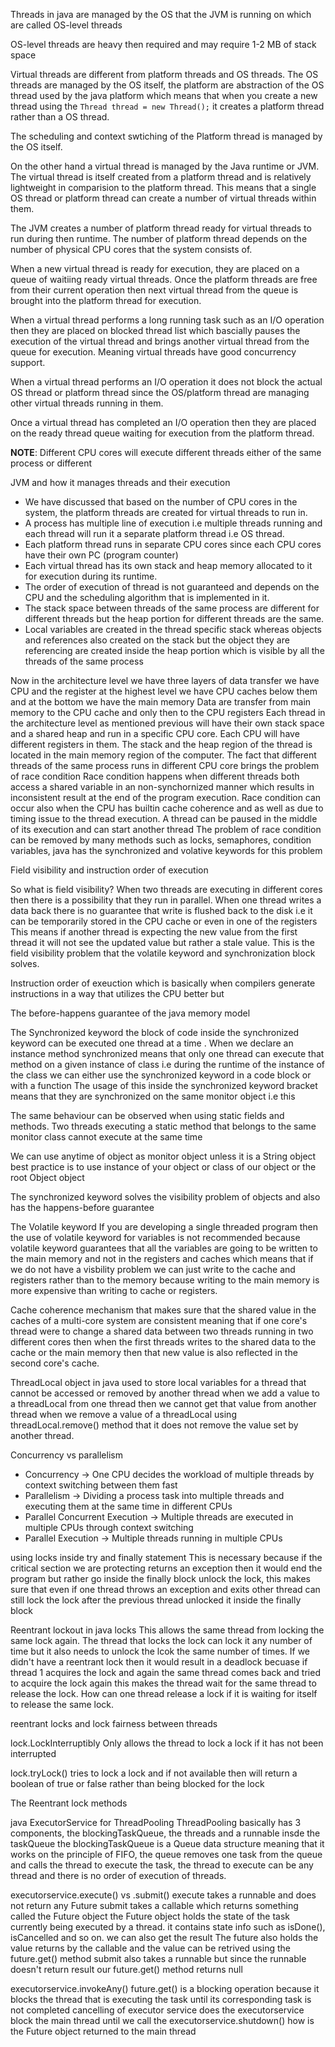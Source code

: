 Threads in java are managed by the OS that the JVM is running on 
which are called OS-level threads

OS-level threads are heavy then required and may require 1-2 MB of stack space

Virtual threads are different from platform threads and OS threads.
The OS threads are managed by the OS itself, the platform are abstraction of the OS thread used by the java platform which means that when you create a new thread using the `Thread thread = new Thread();` it creates a platform thread rather than a OS thread. 

The scheduling and context swtiching of the Platform thread is managed by the OS itself.

On the other hand a virtual thread is managed by the Java runtime or JVM. The virtual thread is itself created from a platform thread and is relatively lightweight in comparision to the platform thread. This means that a single OS thread or platform thread can create a number of virtual threads within them.

The JVM creates a number of platform thread ready for virtual threads to run during then runtime. The number of platform thread depends on the number of physical CPU cores that the  system consists of. 

When a new virtual thread is ready for execution, they are placed on a queue of waitiing ready virtual threads. Once the platform threads are free from their current operation then next virtual thread from the queue is brought into the platform thread for execution. 

When a virtual thread performs a long running task such as an I/O operation then they are placed on blocked thread list which bascially pauses the execution of the virtual thread and brings another virtual thread from the queue for execution. Meaning virtual threads have good concurrency support. 

When a virtual thread performs an I/O operation it does not block the actual OS thread or platform thread since the OS/platform thread are managing other virtual threads running in them.

Once a virtual thread has completed an I/O operation then they are placed on the ready thread queue waiting for execution from the platform thread.

**NOTE**: Different CPU cores will execute different threads either of the same process or different

JVM and how it manages threads and their execution
- We have discussed that based on the number of CPU cores in the system, the platform threads are created for virtual threads to run in. 
- A process has multiple line of execution i.e multiple threads running and each thread will run it a separate platform thread i.e OS thread.
- Each platform thread runs in separate CPU cores since each CPU cores have their own PC (program counter)
- Each virtual thread has its own stack and heap memory allocated to it for execution during its runtime. 
- The order of execution of thread is not guaranteed and depends on the CPU and the scheduling algorithm that is implemented in it.
- The stack space between threads of the same process are different for different threads but the heap portion for different threads are the same.
- Local variables are created in the thread specific stack whereas objects and references also created on the stack but the object they are referencing are created inside the heap portion which is visible by all the threads of the same process 

Now in the architecture level we have three layers of data transfer
we have CPU and the register at the highest level 
we have CPU caches below them 
and at the bottom we have the main memory
Data are transfer from main memory to the CPU cache and only then to the CPU registers
Each thread in the architecture level as mentioned previous will have their own stack space and a shared heap and run in a specific CPU core. Each CPU will have different registers in them.
The stack and the heap region of the thread is located in the main memory region of the computer. 
The fact that different threads of the same process runs in different CPU core brings the problem of race condition
Race condition happens when different threads both access a shared variable in an non-synchornized manner which results in inconsistent result at the end of the program execution.
Race condition can occur also when the CPU has builtin cache coherence and as well as due to timing issue to the thread execution. A thread can be paused in the middle of its execution and can start another thread
The problem of race condition can be removed by many methods such as locks, semaphores, condition variables, java has the synchronized and volative keywords for this problem


Field visibility and instruction order of execution

So what is field visibility?
When two threads are executing in different cores then there is a possibility that they run in parallel. 
When one thread writes a data back there is no guarantee that write is flushed back to the disk i.e it can be temporarily stored in the CPU cache or even in one of the registers 
This means if another thread is expecting the new value from the first thread it will not see the updated value but rather a stale value. 
This is the field visibility problem that the volatile keyword and synchronization block solves.

Instruction order of exeuction which is basically when compilers generate instructions in a way that utilizes the CPU better but 

The before-happens guarantee of the java memory model


The Synchronized keyword
the block of code inside the synchronized keyword can be executed one thread at a time .
When we declare an instance method synchronized means that only one thread can execute that method on a given instance of class i.e during the runtime of the instance of the class
we can either use the synchronized keyword in a code block or with a function 
The usage of this inside the synchronized keyword bracket means that they are synchronized on the same monitor object i.e this

The same behaviour can be observed when using static fields and methods. Two threads executing a static method that belongs to the same monitor class cannot execute at the same time

We can use anytime of object as monitor object unless it is a String object 
best practice is to use instance of your object or class of our object or the root Object object

The synchronized keyword solves the visibility problem of objects and also has the happens-before guarantee

The Volatile keyword
If you are developing a single threaded program then the use of volatile keyword for variables is not recommended because volatile keyword guarantees that all the variables 
are going to be written to the main memory and not in the registers and caches which means that if we do not have a visbility problem we can just write to the cache and registers rather 
than to the memory because writing to the main memory is more expensive than writing to cache or registers.

Cache coherence mechanism that makes sure that the shared value in the caches of a multi-core system are consistent meaning that if one core's thread were to change a shared data 
between two threads running in two different cores then when the first threads writes to the shared data to the cache or the main memory then that new value is also reflected in the second core's cache. 


ThreadLocal object in java 
used to store local variables for a thread that cannot be accessed or removed by another thread
when we add a value to a threadLocal from one thread then we cannot get that value from another thread 
when we remove a value of a threadLocal using threadLocal.remove() method that it does not remove the value set by another thread.

Concurrency vs parallelism 
- Concurrency -> One CPU decides the workload of multiple threads by context switching between them fast 
- Parallelism -> Dividing a process task into multiple threads and executing them at the same time in different CPUs
- Parallel Concurrent Execution ->  Multiple threads are executed in multiple CPUs through context switching
- Parallel Execution -> Multiple threads running in multiple CPUs

using locks inside try and finally statement
This is necessary because if the critical section we are protecting returns an exception then it would end the program 
but rather go inside the finally block unlock the lock, this makes sure that even if one thread throws an exception 
and exits other thread can still lock the lock after the previous thread unlocked it inside the finally block

Reentrant lockout in java locks
This allows the same thread from locking the same lock again. The thread that locks the lock can lock it any number of time
but it also needs to unlock the lcok the same number of times. If we didn't have a reentrant lock then it would result in 
a deadlock becuase if thread 1 acquires the lock and again the same thread comes back and tried to acquire the lock again
this makes the thread wait for the same thread to release the lock. How can one thread release a lock if it is waiting for 
itself to release the same lock.

reentrant locks and lock fairness between threads

lock.LockInterruptibly
Only allows the thread to lock a lock if it has not been interrupted

lock.tryLock()
tries to lock a lock and if not available then will return a boolean of true or false rather than being blocked 
for the lock

The Reentrant lock methods

java ExecutorService for ThreadPooling
ThreadPooling basically has 3 components, the blockingTaskQueue, the threads and a runnable insde the taskQueue
the blockingTaskQueue is a Queue data structure meaning that it works on the principle of FIFO, the queue removes 
one task from the queue and calls the thread to execute the task, the thread to execute can be any thread and there is 
no order of execution of threads.

executorservice.execute() vs .submit()
execute takes a runnable and does not return any Future
submit takes a callable which returns something called the Future object
the Future object holds the state of the task currently being executed by a thread. it contains state info such 
as isDone(), isCancelled and so on. we can also get the result
The future also holds the value returns by the callable and the value can be retrived using the future.get() method
submit also takes a runnable but since the runnable doesn't return result our future.get() method returns null

executorservice.invokeAny()
future.get() is a blocking operation because it blocks the thread that is executing the task until its corresponding task is not completed
cancelling of executor service
does the executorservice block the main thread until we call the executorservice.shutdown()
how is the Future object returned to the main thread 